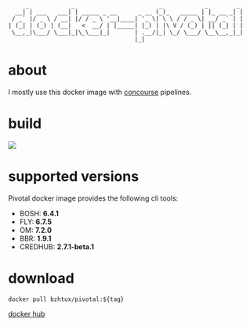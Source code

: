 ```
     _            _                        _            _        _ 
  __| | ___   ___| | _____ _ __      _ __ (_)_   _____ | |_ __ _| |
 / _` |/ _ \ / __| |/ / _ \ '__|____| '_ \| \ \ / / _ \| __/ _` | |
| (_| | (_) | (__|   <  __/ | |_____| |_) | |\ V / (_) | || (_| | |
 \__,_|\___/ \___|_|\_\___|_|       | .__/|_| \_/ \___/ \__\__,_|_|
                                    |_|                            

```

# about
I mostly use this docker image with [concourse](https://concourse-ci.org/) pipelines.

# build

![](https://api.travis-ci.com/bzhtux/docker-pivotal.svg?branch=master)

# supported versions

Pivotal docker image provides the following cli tools:

 * BOSH: **6.4.1**
 * FLY: **6.7.5**
 * OM: **7.2.0**
 * BBR: **1.9.1**
 * CREDHUB: **2.7.1-beta.1**


# download

```
docker pull bzhtux/pivotal:${tag}
```

[docker hub](https://hub.docker.com/repository/docker/bzhtux/pivotal/tags?page=1&ordering=last_updated)